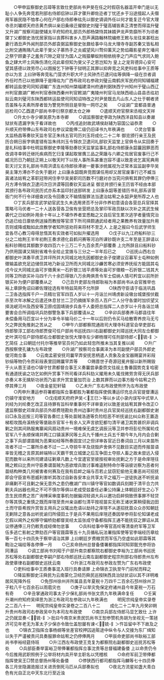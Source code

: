 <!-- { "loadSidebar": true } -->
　　○甲申监察御史吕璋等言致仕吏部尚书尹旻在任之时假窃名器滥开幸门是以无耻小人争先奔竞若刑部右侍郎侣钟以菲才骤升卿佐迩者丁忧还乡于沿途擅起人夫僣用军器民隐不恤孝心何在户部右侍郎奉纮先以御史谪调外任以何才能复迁今官大理寺丞刘瓛顺天府丞黄杰俱以亲旧夤缘迁擢御史刘璧于璧高辅皆素乏清誉而得滥升璧又升湖广按察司副使辅太平府知府礼部员外郎杨棨恃其妹婿尹龙声势靡所不为顷者棨丁父都御史浩忧居家指以丧葬科害乡人怨声满路翰林院编修王敕与龙往来甚稔出妻行酒丑声外闻刑部员外郎袁弼监察御史张鼐给事中马龙大理寺寺副苏秦又皆私相比附交通贿赂凡此辈于旻父子慕热手之炎威望风川骛仰薰天之势焰藉影星奔乞墦间之祭宁顾妻子之羞务穴隙之窥甘为国人之贱猿攀蚁附相依桃李之门声应气求同入鲍鱼之肆大坏士风殊伤清化况此辈但知为旻父子之恩岂知为  皇上之宠背德异心安可望其感德以效劳尽心以图报乞下钟等于狱明正其罪以抑奔竞之风吏科给事中王质等亦以为言  上曰钟等奔竞私门营求升职大坏士风钟杰已逮问纮等俱降一级在京者调外任时杰已以他罪降于是降纮为广西布政司右参政刘璧云南鹤庆军民府同知辅福建都转运盐使司同知调瓛广东连州知州棨福建漳州府通判弼陕西宁州知州于璧山西辽州判官鼐湖广郴州判官泰陕西秦州判官敕湖广夷陵州判官马龙陕西岐山县县丞纮初拟云南刘璧河东陕西都转运盐使司同知诏特改之时尹旻既去凡山东人之仕于朝者贤否虽殊与夫素所厚者皆为讐党所侧目是举殆一网尽之矣
　　○设湖广宜都县普通巡检司○乙酉遣户部尚书李衍祭京都太仓之神
　　○遣顺天府官祭宋丞相文天祥
　　○升太仆寺少卿吴原为本寺卿
　　○调监察御史李政为陕西洋县知县以奏谳狱状有遗漏字失于看详故也
　　○丙戌追封故武靖侯赵辅为容国公谥恭肃
　　○升顺天府带俸山东布政司右参议梁能俸二级仍旧译书九年秩满也
　　○灵台管事太监杨昌等奏钦天监冬官正朱纬五官司历刘玉将成化二十二年  御览颁行亲王及民历合朔日辰字俱差错有旨朱纬刘玉令锦衣卫逮问礼部钦天监堂上官俱令从实回奏于是礼科给事中杜明监察御史李隆等劾奏钦天监掌监事礼部右侍郎康永韶曩因罪恶而改调寻幸转迁继托疾病而乞归复谋起取冒膺三品之荣躐与六卿之佐居官废事行己不臧况历日乃朝廷正朔上以敬天时下以授人事所系甚重岂容不谨以致差讹乞寘宪典用彰天讨又言礼部尚书周洪谟左右侍郎徐溥谢一夔事涉统属视为泛常本监监副李华吴昊主簿方溥亦不合失于磨对  上曰康永韶既奔竞图谋任用却又居官废事行己不臧当寘诸法姑宥之革职冠带闲住李华吴昊职司历数不行磨对亦当究问俱宥其罪仍停俸三月方溥令锦衣卫逮问次日洪谟等回奏钦天监进呈  御览并颁行亲王历皆不经由本部其颁行各布政司民历式亦系本监印封送部转发  上曰康永韶等差错历书礼部系该管衙门何不行令详细查对及令回奏又不输情服罪法当逮治姑宥之永韶尹旻所荐之人也
　　○丁亥兵部言武学幼官武生久未选用贤否不分非作养初意请会各营总兵官择其策略弓马优者一二十人送各营各卫俟有坐营把总及掌印军政员缺以次补之其武生候袭代之日如例补用余十年以上不堪作养者宜悉黜之又自后官生累次逃学者量情究治仍追已给日廪依例送操而教授等官须下所司择颇通武经者用之果教养有效量加升用否则或降或黜如此庶教学者知所惩劝将来将材不至乏人  上是之报曰今后武学师生宜各尽心教习毋得怠惰其有实效者可如拟升擢选用
　　○戊子以九江府船料钞三分之二给荆王半年初荆王奏求德化县鹤问赛等河泊所课钞既许支二年至是王辞请以船料钞赐给其额数岁收四百六十三万二千九百余贯户部覆奏  上允所辞且曰船料钞乃供用国课又隔别省难令全给止宜拨与三分之一半年后已之
　　○巡抚山西右佥都御史叶淇奏平虏卫井坪所并大同城北地先因都御史余子俊建议召募军士屯种如例徵输盖欲充足边储但其地乃新设卫所而大同城北沙鹻苦寒必须安养抚绥方能固其屯戍今议大同城北亩可岁徵黄米一石折银三钱平虏等处亩可岁徵粮一石折银二钱其大同等卫所欲买补马四千六十余匹得银八万余两俱责令军士偿纳人情可矜宜以前所折银买补为便户部覆奏从之
　　○己丑升吏部左侍郎耿裕为本部尚书从会官推举也裕上章辞免诏曰卿佐理铨选有年特兹简用不允所辞
　　○陕西守臣请于临洮巩昌二卫各选指挥千户一员精壮官军四百人岁以十一月诣兰州靖虏新设墩台城堡按伏截杀至次年冰解之后遣还休息甘兰二卫仍摘拨军余百人百户二人分守各堡时加侦望又择洮岷河州及西安等卫原戍固靖骑步兵各千人委把总指挥二人亦岁以十月各诣兰靖要害会合所调临巩兵防御警急事下兵部覆请从之
　　○辛卯兵部奏养马郡县往年未偿备用马匹宜以十分为率令半输马价二十一年以后则仍令买马给散寄养庶马无亏欠之弊民免推剥之苦从之
　　○甲午六部都察院通政司大理寺科道官会举吏部右侍郎黎淳工部右侍郎贾俊可任户部尚书巡抚四川右副都御史刘璋巡抚大同左佥都御史叶淇可任户部侍郎右佥都御史张悦大理寺左少卿杨理可任刑部侍郎＜锍-釒＞乞简任  上曰朝廷付托尔等推举官员何乃如此轻忽所推未当其复推以闻
　　○升广西按察使孔镛为左布政使
　　○升湖广按察司佥事龚泽为本司副使户部员外郎史俊河南佥事
　　○云南孟密安抚司曩罕弄安抚思柄遣人贡象及金宝器赐宴并彩叚钞绢等物仍令赍彩叚表里回赐曩罕弄等
　　○赐晋世子奇源冠冕弁服以新所赐毁于火从晋王请也○镇守甘肃都督佥事王义奏曩尝承委赍文往觇土鲁番国势克复哈密有通道抚谕之功乞如例升赏事下所司看详兵科劾义擢用未久辄伐微劳贪得无厌兵部亦奏义本无擒斩功状而乃妄求升赏宜量加罚治  上数其罪而以边事方殷今姑宥之仍停其俸三月
　　○夜金星犯轩辕
　　○乙未升广东右布政使熊怀为左布政使
　　○丙申升漕运参将署都指挥佥事都胜为署都指挥使佩漕运印充总兵官提督漕运仍镇守淮安地方
　　○戊戌顺天府府尹吴＜王巳＞等以乡试小录内误写中式举人刘经为刘纶奏乞改正且待罪有旨科举重事何不详审查对以致差讹姑宥其罪令改正○遣监察御史邓庠兵部员外郎费瑄勘处贵州边事时贵州总兵官吴经巡抚右副都御史谢曰□永及巡按三司等官各奏烂土等处苗贼洛道等负险稔恶不听抚谕比纠众称王置造梯柜攻围舟溪杨安等堡敌杀官军十有余人又声言欲犯都匀清平诸卫其势甚炽非调兵剿之则其间熟服夷寨闻风扇动贵州一境难保无虞乞调辰沅等卫并参将彭伦所属轮戍官军八千永顺保靖并两江口镇溪茅冈等土兵九千播州土兵五千期今年九月内会合剿之事下兵部谓苗贼为恶果如经等所奏固宜讨之但详审各官近日奏词自三月以来苗所攻者不过一二寨所杀者不过一二人夺掠牛羊及烧毁庐舍俱不见数目实迹而传报苗语率皆无稽之言原其衅端特以天霸干筑立城堡之后互争田土夺掠人畜之故未尝远入侵犯而数年以来所司建请征剿章凡数上今宜遣官至彼按视审处抚剿之方于是命庠瑄往赐之敕曰比贵州守臣奏谓苗贼为恶欲增兵致讨事难遥制特命尔等诣彼访察为恶者何苗结构种类几何被害者何赛及在我有启衅之端与否若止鼠窃犯偷他无重恶尚可招抚即会守臣宣布恩威利害听其改过自新各安本业共享太平之福万一逆徒执迷不听抚谕非痛剿不可且剿之保无意外之患仍檄湖广四川镇守等官如数调兵刻期于清平合力共剿夫兵凶器也用之不可不慎尔等俱以老成受兹委任必秉公持廉上体朝廷好生之心下念生民烦费之苦广询博采审度事机勿据偏词轻调大兵以邀功启衅倘致偾事罪不轻贷尔等其慎之重慎之既而庠瑄至贵州亲诣都匀清平按视苗实无称王诸状第稍侵我边田土而守臣希觊升赏皆主用兵之议辄出危语以劫持之庠瑄不从遂招抚苗众众亦知朝廷无剿除之意各出听抚谕归所侵田土于是兵不果用后庠瑄还奏因举参将彭伦知谋老成乞假以阃外之权移守偏桥劾都督吴经太监张成守备都指挥王通不能抚驭之罪诏从其议停通俸三月仍敕责成经俾勿怠事
　　○兵科给事中等官高纶等清查府军等卫军伍多逃亡影射之弊劾百户等官聂霖等五十九员循私玩法署指挥使等官李端经历章绘等一百七十四员失于察举请治其罪  上曰朝廷岁费粮赏而军伍乃空虚如此耶霖等其鞫治之端绘等各停俸一月
　　○己亥命扬州总督备倭署都指挥同知郭鋐充参将协同漕运
　　○调工部尚书刘昭于户部升南京都察院右都御史李裕为工部尚书巡抚苏松等处右副都御史李嗣户部右侍郎巡抚云南左副都御史程宗刑部右侍郎贵州左布政使章律右副都御史巡抚云南
　　○升浙江布政司左参政左赞为广东右布政使
　　○吏科给事中王质奏事混入班行具奏请罪  上命锦衣卫执至午门前杖而释之
　　○降监察御史汪舜民为云南蒙化卫经历舜民巡按陕西具治狱状诏以其不详明难居风宪降外任
　　○免邳州徐州并所属县去年夏税十万四千二百余石邳州徐州卫子粒八千七百余石以雨雹灾也
　　○庚子以旱灾免保定府诸州县今年夏税一万石有奇
　　○辛丑掌通政司事太子少保礼部尚书张文质九年秩满命复任
　　○壬寅升潮州府知府吴绎思为浙江布政司左参政以九年秩满也
　　明宪宗纯皇帝实录卷之二百八十一
　明宪宗纯皇帝实录卷之二百八十二
　　成化二十二年九月癸卯朔升贵州布政司右参政吴中为本司左布政使
　　○南京兵部左侍郎马显乞致仕  上许之仍就显奏＜锍-釒＞批曰今南京米贵民饥尚书王恕参赞机务胡为坐视无一策拯济可见年老无为革太子少保亦令致仕盖恕屡有谏＜锍-釒＞忤旨留中不下故及之也
　　○锦衣卫指挥佥事杨纲等坐差官校押囚追赃途中纵令与人交接为东厂缉知以失于严谨被责问具奏服罪命姑宥之仍停俸两月
　　○甲辰命吏部尚书耿裕工部尚书李裕经筵侍班
　　○升江西左布政使王克复为都察院右副都御史巡抚苏松等处
　　○兵部臣奏举富峪卫带俸署都指挥佥事沈贵等总督福建备倭  上以命贵仍令今后推用武职照例于公举将材内具开举主职名以凭稽核
　　○命府军前卫带俸都指挥使吴王□赞总督扬州等处备倭
　　○停狭西行都司都指挥马麟等七十四员俸各三月坐隐漏诡报过关进贡倒死马匹从兵部奏拟也
　　○夜北方流星如盏大青白色有光自正北中天东北行至近浊
